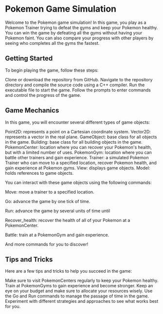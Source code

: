 # Pokemon Game Simulation
Welcome to the Pokemon game simulation! In this game, you play as a Pokemon Trainer trying to defeat the gyms and keep your Pokemon healthy. You can win the game by defeating all the gyms without having your Pokemon faint. You can also compare your progress with other players by seeing who completes all the gyms the fastest.


## Getting Started
To begin playing the game, follow these steps:

Clone or download the repository from GitHub.
Navigate to the repository directory and compile the source code using a C++ compiler.
Run the executable file to start the game.
Follow the prompts to enter commands and control the progress of the game.
## Game Mechanics
In this game, you will encounter several different types of game objects:

Point2D: represents a point on a Cartesian coordinate system.
Vector2D: represents a vector in the real plane.
GameObject: base class for all objects in the game.
Building: base class for all building objects in the game.
PokemonCenter: location where you can recover your Pokemon's health, but with a limited number of uses.
PokemonGym: location where you can battle other trainers and gain experience.
Trainer: a simulated Pokemon Trainer who can move to a specified location, recover Pokemon health, and gain experience at Pokemon gyms.
View: displays game objects.
Model: holds references to game objects.

You can interact with these game objects using the following commands:

Move: move a trainer to a specified location.

Go: advance the game by one tick of time.

Run: advance the game by several units of time until

Recover_health: recover the health of all of your Pokemon at a PokemonCenter.

Battle: train at a PokemonGym and gain experience.

And more commands for you to discover!

## Tips and Tricks
Here are a few tips and tricks to help you succeed in the game:

Make sure to visit PokemonCenters regularly to keep your Pokemon healthy.
Train at PokemonGyms to gain experience and become stronger.
Keep an eye on your budget and make sure to allocate your resources wisely.
Use the Go and Run commands to manage the passage of time in the game.
Experiment with different strategies and approaches to see what works best for you.

